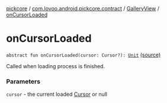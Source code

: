 [pickcore](../../index.md) / [com.lovoo.android.pickcore.contract](../index.md) / [GalleryView](index.md) / [onCursorLoaded](./on-cursor-loaded.md)

# onCursorLoaded

`abstract fun onCursorLoaded(cursor: Cursor?): `[`Unit`](https://kotlinlang.org/api/latest/jvm/stdlib/kotlin/-unit/index.html) [(source)](https://github.com/lovoo/android-pickpic/blob/master/pickcore/pickcore/src/main/kotlin/com/lovoo/android/pickcore/contract/GalleryView.kt#L38)

Called when loading process is finished.

### Parameters

`cursor` - the current loaded [Cursor](#) or null